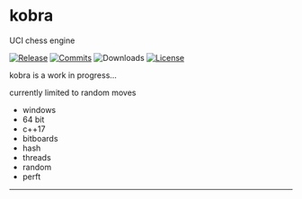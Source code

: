 # kobra

UCI chess engine

  [![Release][release-badge]][release-link]
  [![Commits][commits-badge]][commits-link]
  ![Downloads][downloads-badge]
  [![License][license-badge]][license-link]
  
kobra is a work in progress...

currently limited to random moves

- windows
- 64 bit
- c++17
- bitboards
- hash
- threads
- random
- perft
---------

[license-badge]:https://img.shields.io/github/license/jasper-sinclair/kobra?style=for-the-badge&label=license&color=success
[license-link]:https://github.com/jasper-sinclair/kobra/blob/main/LICENSE
[release-badge]:https://img.shields.io/github/v/release/jasper-sinclair/kobra?style=for-the-badge&label=official%20release
[release-link]:https://github.com/jasper-sinclair/kobra/releases/latest
[commits-badge]:https://img.shields.io/github/commits-since/jasper-sinclair/kobra/latest?style=for-the-badge
[commits-link]:https://github.com/jasper-sinclair/kobra/commits/main
[downloads-badge]:https://img.shields.io/github/downloads/jasper-sinclair/kobra/total?color=success&style=for-the-badge
